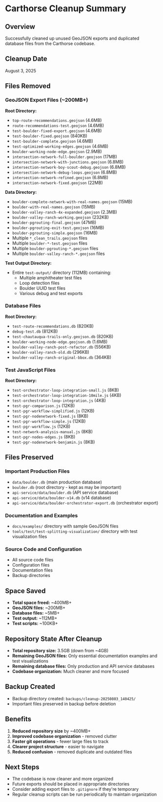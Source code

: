 # Carthorse Cleanup Summary

## Overview
Successfully cleaned up unused GeoJSON exports and duplicated database files from the Carthorse codebase.

## Cleanup Date
August 3, 2025

## Files Removed

### GeoJSON Export Files (~200MB+)
**Root Directory:**
- `top-route-recommendations.geojson` (4.6MB)
- `route-recommendations-test.geojson` (4.6MB)
- `test-boulder-fixed-export.geojson` (4.6MB)
- `test-boulder-fixed.geojson` (840KB)
- `test-boulder-complete.geojson` (4.6MB)
- `test-optimized-working-edges.geojson` (4.6MB)
- `boulder-working-node-edge.geojson` (2.9MB)
- `intersection-network-full-boulder.geojson` (17MB)
- `intersection-network-with-junctions.geojson` (6.8MB)
- `intersection-network-boy-scout-debug.geojson` (6.8MB)
- `intersection-network-debug-loops.geojson` (6.8MB)
- `intersection-network-refined.geojson` (6.8MB)
- `intersection-network-fixed.geojson` (22MB)

**Data Directory:**
- `boulder-complete-network-with-real-names.geojson` (15MB)
- `boulder-with-real-names.geojson` (15MB)
- `boulder-valley-ranch-4x-expanded.geojson` (2.3MB)
- `boulder-valley-ranch-working.geojson` (232KB)
- `boulder-pgrouting-final.geojson` (47MB)
- `boulder-pgrouting-exit-test.geojson` (16MB)
- `boulder-pgrouting-simple.geojson` (16MB)
- Multiple `*_clean_trails.geojson` files
- Multiple `boulder-*-test.geojson` files
- Multiple `boulder-pgrouting-*.geojson` files
- Multiple `boulder-valley-ranch-*.geojson` files

**Test Output Directory:**
- Entire `test-output/` directory (112MB) containing:
  - Multiple amphitheater test files
  - Loop detection files
  - Boulder UUID test files
  - Various debug and test exports

### Database Files
**Root Directory:**
- `test-route-recommendations.db` (820KB)
- `debug-test.db` (812KB)
- `test-chautauqua-trails-only.geojson.db` (820KB)
- `boulder-working-node-edge.geojson.db` (1.6MB)
- `boulder-valley-ranch-post-refactor.db` (556KB)
- `boulder-valley-ranch-old.db` (296KB)
- `boulder-valley-ranch-original-bbox.db` (364KB)

### Test JavaScript Files
**Root Directory:**
- `test-orchestrator-loop-integration-small.js` (8KB)
- `test-orchestrator-loop-integration-10mile.js` (4KB)
- `test-orchestrator-loop-integration.js` (4KB)
- `test-pgr-comparison.js` (12KB)
- `test-pgr-workflow-simplified.js` (12KB)
- `test-pgr-nodenetwork-fixed.js` (8KB)
- `test-pgr-workflow-simple.js` (12KB)
- `test-pgr-workflow.js` (12KB)
- `test-network-analysis-manual.js` (8KB)
- `test-pgr-nodes-edges.js` (8KB)
- `test-pgr-nodenetwork-benjamin.js` (8KB)

## Files Preserved

### Important Production Files
- `data/boulder.db` (main production database)
- `boulder.db` (root directory - kept as may be important)
- `api-service/data/boulder.db` (API service database)
- `api-service/data/boulder-v14.db` (v14 database)
- `api-service/data/boulder-orchestrator-export.db` (orchestrator export)

### Documentation and Examples
- `docs/examples/` directory with sample GeoJSON files
- `tools/test/test-splitting-visualization/` directory with test visualization files

### Source Code and Configuration
- All source code files
- Configuration files
- Documentation files
- Backup directories

## Space Saved
- **Total space freed:** ~400MB+
- **GeoJSON files:** ~200MB+
- **Database files:** ~5MB+
- **Test output:** ~112MB+
- **Test scripts:** ~100KB+

## Repository State After Cleanup
- **Total repository size:** 3.5GB (down from ~4GB)
- **Remaining GeoJSON files:** Only essential documentation examples and test visualizations
- **Remaining database files:** Only production and API service databases
- **Codebase organization:** Much cleaner and more focused

## Backup Created
- Backup directory created: `backups/cleanup-20250803_140425/`
- Important files preserved in backup before deletion

## Benefits
1. **Reduced repository size** by ~400MB+
2. **Improved codebase organization** - removed clutter
3. **Faster git operations** - fewer large files to track
4. **Clearer project structure** - easier to navigate
5. **Reduced confusion** - removed duplicate and outdated files

## Next Steps
- The codebase is now cleaner and more organized
- Future exports should be placed in appropriate directories
- Consider adding export files to `.gitignore` if they're temporary
- Regular cleanup scripts can be run periodically to maintain organization 